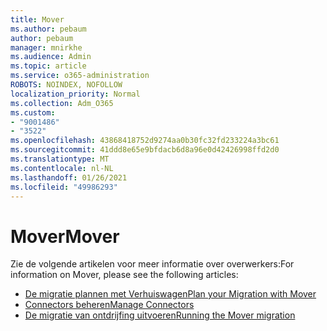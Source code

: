 ```yaml
---
title: Mover
ms.author: pebaum
author: pebaum
manager: mnirkhe
ms.audience: Admin
ms.topic: article
ms.service: o365-administration
ROBOTS: NOINDEX, NOFOLLOW
localization_priority: Normal
ms.collection: Adm_O365
ms.custom:
- "9001486"
- "3522"
ms.openlocfilehash: 43868418752d9274aa0b30fc32fd233224a3bc61
ms.sourcegitcommit: 41ddd8e65e9bfdacb6d8a96e0d42426998ffd2d0
ms.translationtype: MT
ms.contentlocale: nl-NL
ms.lasthandoff: 01/26/2021
ms.locfileid: "49986293"
---
```

# <a name="mover"></a><span data-ttu-id="156da-102">Mover</span><span class="sxs-lookup"><span data-stu-id="156da-102">Mover</span></span>

<span data-ttu-id="156da-103">Zie de volgende artikelen voor meer informatie over overwerkers:</span><span class="sxs-lookup"><span data-stu-id="156da-103">For information on Mover, please see the following articles:</span></span>

- [<span data-ttu-id="156da-104">De migratie plannen met Verhuiswagen</span><span class="sxs-lookup"><span data-stu-id="156da-104">Plan your Migration with Mover</span></span>](https://docs.microsoft.com/sharepointmigration/mover-plan-migration)
- [<span data-ttu-id="156da-105">Connectors beheren</span><span class="sxs-lookup"><span data-stu-id="156da-105">Manage Connectors</span></span>](https://docs.microsoft.com/sharepointmigration/mover-manage-connectors)
- [<span data-ttu-id="156da-106">De migratie van ontdrijfing uitvoeren</span><span class="sxs-lookup"><span data-stu-id="156da-106">Running the Mover migration</span></span>](https://docs.microsoft.com/sharepointmigration/mover-running-migration)
